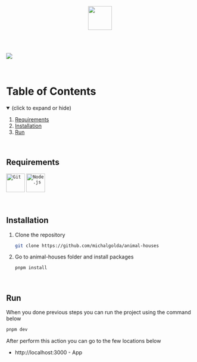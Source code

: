 <br>
<br>
<p align="center">
  <img src="https://cdn.discordapp.com/attachments/597140854993584128/1126486343002902538/Logo.svg" height="64">
</p>
<br>
<br>

<p aling="center">
  <img src="https://cdn.discordapp.com/attachments/597140854993584128/1126495886541869147/Slide_16_9_-_2.jpg">
</p>

<br>

# Table of Contents
<details open>
  <summary>(click to expand or hide)</summary>
  <ol>
    <li>
      <a href="#requirements">Requirements</a>
    </li>
    <li>
      <a href="#installation">Installation</a>
    </li>
    <li>
      <a href="#run">Run</a>
    </li>
  </ol>
</details>

<br>

## Requirements
<code><img height="50" src="https://user-images.githubusercontent.com/25181517/192108372-f71d70ac-7ae6-4c0d-8395-51d8870c2ef0.png" alt="Git" title="Git" /></code>
<code><img height="50" src="https://user-images.githubusercontent.com/25181517/183568594-85e280a7-0d7e-4d1a-9028-c8c2209e073c.png" alt="Node.js" title="Node.js" /></code>

<br>

## Installation
1. Clone the repository
   ```sh
   git clone https://github.com/michalgolda/animal-houses
   ```
2. Go to animal-houses folder and install packages
   ```sh
   pnpm install
   ```
   
<br>

## Run
When you done previous steps you can run the project using the command below
   ```sh
   pnpm dev
   ```
After perform this action you can go to the few locations below 
* http://localhost:3000 - App

